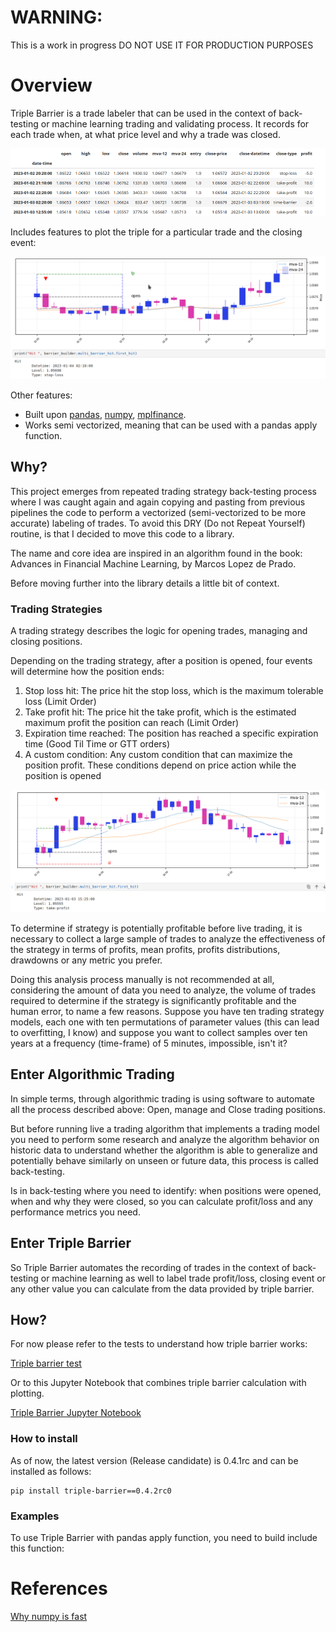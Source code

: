 # WARNING:

This is a work in progress DO NOT USE IT FOR PRODUCTION PURPOSES

# Overview

Triple Barrier is a trade labeler that can be used in the context of back-testing or machine learning trading and
validating process. It records for each trade when, at what price level and why a trade was closed.

![](./docs/images/trades-table.png)

Includes features to plot the triple for a particular trade and the closing event:

![](./docs/images/trade_example_1.png)

Other features:

- Built
  upon [pandas](https://pandas.pydata.org/), [numpy](https://numpy.org/), [mplfinance](https://github.com/matplotlib/mplfinance).
- Works semi vectorized, meaning that can be used with a pandas apply function.

## Why?

This project emerges from repeated trading strategy back-testing process where I was caught again and again copying and
pasting from previous pipelines the code to perform a vectorized (semi-vectorized to be more accurate) labeling of
trades. To avoid this DRY (Do not Repeat Yourself) routine, is that I decided to move this code to a library.

The name and core idea are inspired in an algorithm found in the book: Advances in Financial Machine Learning, by Marcos
Lopez de Prado.

Before moving further into the library details a little bit of context.

### Trading Strategies

A trading strategy describes the logic for opening trades, managing and closing positions.

Depending on the trading strategy, after a position is opened, four events will determine how the position ends:

1. Stop loss hit: The price hit the stop loss, which is the maximum tolerable loss (Limit Order)
2. Take profit hit: The price hit the take profit, which is the estimated maximum profit the position can reach (Limit
   Order)
3. Expiration time reached: The position has reached a specific expiration time (Good Til Time or GTT orders)
4. A custom condition: Any custom condition that can maximize the position profit. These conditions depend on price
   action while the position is opened

![](./docs/images/triple-barrier-long.png)

To determine if strategy is potentially profitable before live trading, it is necessary to collect a large sample of
trades to analyze the effectiveness of the strategy in terms of profits, mean profits, profits distributions, drawdowns
or any metric you prefer.

Doing this analysis process manually is not recommended at all, considering the amount of data you need to analyze, the
volume of trades required to determine if the strategy is significantly profitable and the human error, to name a few
reasons. Suppose you have ten trading strategy models, each one with ten permutations of parameter values (this can lead
to overfitting, I know) and suppose you want to collect samples over ten years at a frequency (time-frame) of 
5 minutes, impossible, isn't it?

## Enter Algorithmic Trading

In simple terms, through algorithmic trading is using software to automate all the process described above: Open, manage
and Close trading positions.

But before running live a trading algorithm that implements a trading model you need to perform some research and
analyze the algorithm behavior on historic data to understand whether the algorithm is able to generalize and
potentially behave similarly on unseen or future data, this process is called back-testing.

Is in back-testing where you need to identify: when positions were opened, when and why they were closed, so you can 
calculate profit/loss and any performance metrics you need. 

## Enter Triple Barrier

So Triple Barrier automates the recording of trades in the context of back-testing or machine learning as well
to label trade profit/loss, closing event or any other value you can calculate from the data provided by triple barrier.

## How?

For now please refer to the tests to understand how triple barrier works:

[Triple barrier test](./tests/triple_barrier/integration/test_triple_barrier_apply_happy_path.py)

Or to this Jupyter Notebook that combines triple barrier calculation with plotting.

[Triple Barrier Jupyter Notebook](./docs/plot-method-tests.ipynb)


### How to install

As of now, the latest version (Release candidate) is 0.4.1rc and can be installed as follows:

```commandline
pip install triple-barrier==0.4.2rc0
```

### Examples

To use Triple Barrier with pandas apply function, you need to build include this function:




# References

[Why numpy is fast](https://numpy.org/doc/stable/user/whatisnumpy.html#why-is-numpy-fast)
